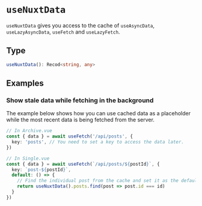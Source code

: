 # `useNuxtData`

`useNuxtData` gives you access to the cache of `useAsyncData`, `useLazyAsyncData`, `useFetch` and `useLazyFetch`.

## Type

```ts
useNuxtData():‌ Recod<string, any>
```

## Examples

### Show stale data while fetching in the background
The example below shows how you can use cached data as a placeholder while the most recent data is being fetched from the server.

```ts
// In Archive.vue
const { data } = await useFetch('/api/posts', {
  key: 'posts', // You need to set a key to access the data later.
})
```

```ts
// In Single.vue
const { data } = await useFetch(`/api/posts/${postId}`, {
  key: `post-${postId}`,
  default: () => {
    // Find the individual post from the cache and set it as the default value.
    return useNuxtData().posts.find(post => post.id === id)
  }
})
```

